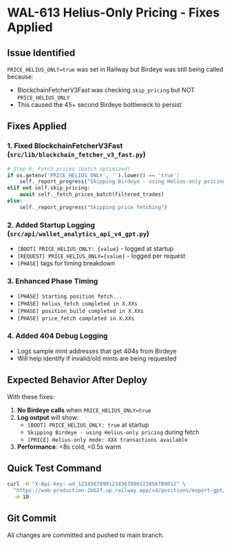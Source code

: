 # WAL-613 Helius-Only Pricing - Fixes Applied

## Issue Identified
`PRICE_HELIUS_ONLY=true` was set in Railway but Birdeye was still being called because:
- BlockchainFetcherV3Fast was checking `skip_pricing` but NOT `PRICE_HELIUS_ONLY`
- This caused the 45+ second Birdeye bottleneck to persist

## Fixes Applied

### 1. Fixed BlockchainFetcherV3Fast (`src/lib/blockchain_fetcher_v3_fast.py`)
```python
# Step 6: Fetch prices (batch optimized)
if os.getenv('PRICE_HELIUS_ONLY', '').lower() == 'true':
    self._report_progress("Skipping Birdeye - using Helius-only pricing")
elif not self.skip_pricing:
    await self._fetch_prices_batch(filtered_trades)
else:
    self._report_progress("Skipping price fetching")
```

### 2. Added Startup Logging (`src/api/wallet_analytics_api_v4_gpt.py`)
- `[BOOT] PRICE_HELIUS_ONLY: {value}` - logged at startup
- `[REQUEST] PRICE_HELIUS_ONLY={value}` - logged per request
- `[PHASE]` tags for timing breakdown

### 3. Enhanced Phase Timing
- `[PHASE] Starting position fetch...`
- `[PHASE] helius_fetch completed in X.XXs`
- `[PHASE] position_build completed in X.XXs`
- `[PHASE] price_fetch completed in X.XXs`

### 4. Added 404 Debug Logging
- Logs sample mint addresses that get 404s from Birdeye
- Will help identify if invalid/old mints are being requested

## Expected Behavior After Deploy

With these fixes:
1. **No Birdeye calls** when `PRICE_HELIUS_ONLY=true`
2. **Log output** will show:
   - `[BOOT] PRICE_HELIUS_ONLY: true` at startup
   - `Skipping Birdeye - using Helius-only pricing` during fetch
   - `[PRICE] Helius-only mode: XXX transactions available`
3. **Performance**: <8s cold, <0.5s warm

## Quick Test Command
```bash
curl -H "X-Api-Key: wd_12345678901234567890123456789012" \
  "https://web-production-2bb2f.up.railway.app/v4/positions/export-gpt/34zYDgjy8oinZ5y8gyrcQktzUmSfFLJztTSq5xLUVCya" \
  -m 10
```

## Git Commit
All changes are committed and pushed to main branch. 